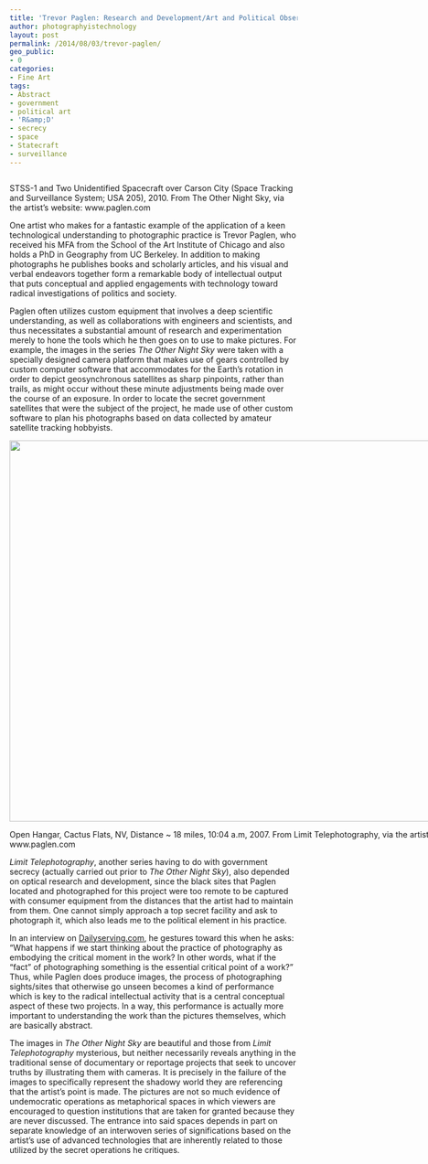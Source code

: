 ```yaml
---
title: 'Trevor Paglen: Research and Development/Art and Political Observation'
author: photographyistechnology
layout: post
permalink: /2014/08/03/trevor-paglen/
geo_public:
- 0
categories:
- Fine Art
tags:
- Abstract
- government
- political art
- 'R&amp;D'
- secrecy
- space
- Statecraft
- surveillance
---
```

<a href="http://www.paglen.com"><img src="http://paglen.com/img/92web.jpg" alt=""  /></a>

<p>
STSS-1 and Two Unidentified Spacecraft over Carson City (Space Tracking and Surveillance System; USA 205), 2010. From The Other Night Sky, via the artist&#8217;s website: www.paglen.com
</p>


<p align="left">
One artist who makes for a fantastic example of the application of a keen technological understanding to photographic practice is Trevor Paglen, who received his MFA from the School of the Art Institute of Chicago and also holds a PhD in Geography from UC Berkeley. In addition to making photographs he publishes books and scholarly articles, and his visual and verbal endeavors together form a remarkable body of intellectual output that puts conceptual and applied engagements with technology toward radical investigations of politics and society.
</p>

<!--more-->

<p align="left">
Paglen often utilizes custom equipment that involves a deep scientific understanding, as well as collaborations with engineers and scientists, and thus necessitates a substantial amount of research and experimentation merely to hone the tools which he then goes on to use to make pictures. For example, the images in the series <i>The Other Night Sky</i> were taken with a specially designed camera platform that makes use of gears controlled by custom computer software that accommodates for the Earth&#8217;s rotation in order to depict geosynchronous satellites as sharp pinpoints, rather than trails, as might occur without these minute adjustments being made over the course of an exposure. In order to locate the secret government satellites that were the subject of the project, he made use of other custom software to plan his photographs based on data collected by amateur satellite tracking hobbyists.<!--more-->
</p>

<div style="width: 810px" class="wp-caption alignleft">
<a href="www.paglen.org"><img src="http://paglen.com/img/43web.jpg" alt="" width="800" height="667" /></a>

<p class="wp-caption-text">
Open Hangar, Cactus Flats, NV, Distance ~ 18 miles, 10:04 a.m, 2007. From Limit Telephotography, via the artist&#8217;s website: www.paglen.com
</p>
</div>

<p align="left">
<i>Limit Telephotography</i>, another series having to do with government secrecy (actually carried out prior to <em>The Other Night Sky</em>), also depended on optical research and development, since the black sites that Paglen located and photographed for this project were too remote to be captured with consumer equipment from the distances that the artist had to maintain from them. One cannot simply approach a top secret facility and ask to photograph it, which also leads me to the political element in his practice.
</p>

<p align="left">
In an interview on <a href="http://www.dailyserving.com">Dailyserving.com</a>, he gestures toward this when he asks: “What happens if we start thinking about the practice of photography as embodying the critical moment in the work? In other words, what if the “fact” of photographing something is the essential critical point of a work?” Thus, while Paglen does produce images, the process of photographing sights/sites that otherwise go unseen becomes a kind of performance which is key to the radical intellectual activity that is a central conceptual aspect of these two projects. In a way, this performance is actually more important to understanding the work than the pictures themselves, which are basically abstract.
</p>

<p align="left">
The images in <em>The Other Night Sky</em> are beautiful and those from <em>Limit Telephotography</em> mysterious, but neither necessarily reveals anything in the traditional sense of documentary or reportage projects that seek to uncover truths by illustrating them with cameras. It is precisely in the failure of the images to specifically represent the shadowy world they are referencing that the artist&#8217;s point is made. The pictures are not so much evidence of undemocratic operations as metaphorical spaces in which viewers are encouraged to question institutions that are taken for granted because they are never discussed. The entrance into said spaces depends in part on separate knowledge of an interwoven series of significations based on the artist&#8217;s use of advanced technologies that are inherently related to those utilized by the secret operations he critiques.
</p>
